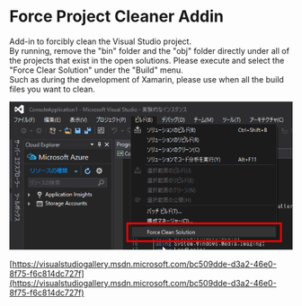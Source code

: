 # Force Project Cleaner Addin
Add-in to forcibly clean the Visual Studio project.  
By running, remove the "bin" folder and the "obj" folder directly under all of the projects that exist in the open solutions.
Please execute and select the "Force Clear Solution" under the "Build" menu.  
Such as during the development of Xamarin, please use when all the build files you want to clean.

![screenshot01](docs/images/screenshot01.png)

[https://visualstudiogallery.msdn.microsoft.com/bc509dde-d3a2-46e0-8f75-f6c814dc727f](https://visualstudiogallery.msdn.microsoft.com/bc509dde-d3a2-46e0-8f75-f6c814dc727f)  